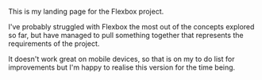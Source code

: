 This is my landing page for the Flexbox project. 

I've probably struggled with Flexbox the most out of the concepts explored so far, but have managed to pull something together that represents the requirements of the project.

It doesn't work great on mobile devices, so that is on my to do list for improvements but I'm happy to realise this version for the time being.
